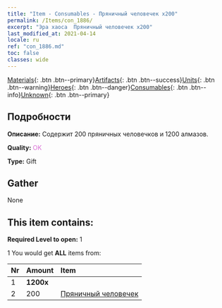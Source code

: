 ```yaml
---
title: "Item - Consumables - Пряничный человечек х200"
permalink: /Items/con_1886/
excerpt: "Эра хаоса  Пряничный человечек х200"
last_modified_at: 2021-04-14
locale: ru
ref: "con_1886.md"
toc: false
classes: wide
---
```

 [Materials](/ru/Items/){: .btn .btn--primary}[Artifacts](/ru/Items/Artifacts/){: .btn .btn--success}[Units](/ru/Items/Units/){: .btn .btn--warning}[Heroes](/ru/Items/Heroes/){: .btn .btn--danger}[Consumables](/ru/Items/Consumables/){: .btn .btn--info}[Unknown](/ru/Items/Unknown/){: .btn .btn--primary}

## Подробности
 **Описание:** Содержит 200 пряничных человечков и 1200 алмазов.

 **Quality:** <span style="color: #DA70D6">OK</span>

 **Type:** Gift

## Gather

  None

## This item contains:

 **Required Level to open:** 1

 1 You would get **ALL** items  from:

  | Nr | Amount |     Item    |
  |:---|:-------|:------------|
  | 1 |  **1200x** | <i class="fas fa-gem"/> |  | 
  | 2 | 200 | [Пряничный человечек](/ru/Items/con_1092/) | 
